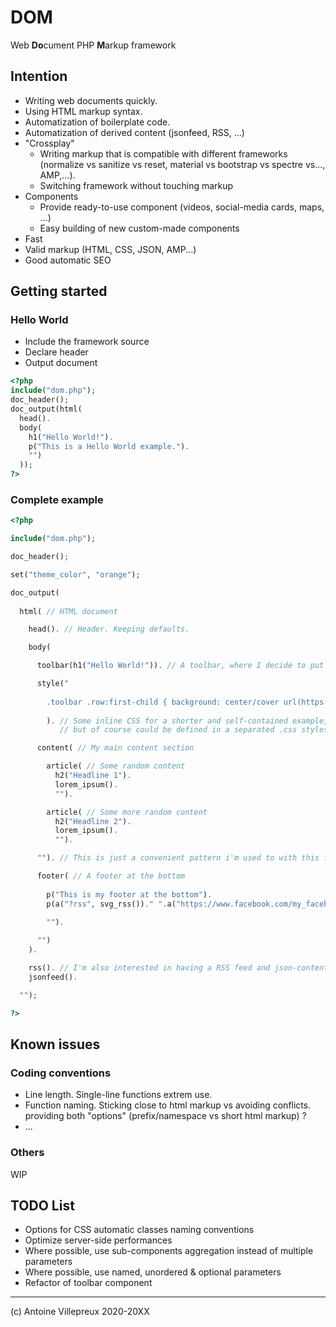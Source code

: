 # DOM

Web **Do**cument PHP **M**arkup framework

## Intention

  * Writing web documents quickly.
  * Using HTML markup syntax.
  * Automatization of boilerplate code.
  * Automatization of derived content (jsonfeed, RSS, ...)
  * "Crossplay"
    * Writing markup that is compatible with different frameworks (normalize vs sanitize vs reset, material vs bootstrap vs spectre vs..., AMP,...).
    * Switching framework without touching markup
  * Components
    * Provide ready-to-use component (videos, social-media cards, maps, ...)
    * Easy building of new custom-made components
  * Fast
  * Valid markup (HTML, CSS, JSON, AMP...)
  * Good automatic SEO

## Getting started

### Hello World

  * Include the framework source
  * Declare header
  * Output document

```php
<?php
include("dom.php");
doc_header();
doc_output(html(
  head().
  body(
    h1("Hello World!").
    p("This is a Hello World example.").
    "")
  ));
?>
```

### Complete example

```php
<?php

include("dom.php"); 

doc_header();

set("theme_color", "orange");

doc_output(
  
  html( // HTML document

    head(). // Header. Keeping defaults.

    body(

      toolbar(h1("Hello World!")). // A toolbar, where I decide to put my level-1 headline

      style(" 
        
        .toolbar .row:first-child { background: center/cover url(https://images.unsplash.com/photo-1445586831130-7f00f5eac0f2); }"
        
        ). // Some inline CSS for a shorter and self-contained example, 
           // but of course could be defined in a separated .css stylesheet

      content( // My main content section

        article( // Some random content
          h2("Headline 1").
          lorem_ipsum().
          "").

        article( // Some more random content
          h2("Headline 2").
          lorem_ipsum().
          "").

      ""). // This is just a convenient pattern i'm used to with this framework

      footer( // A footer at the bottom
        
        p("This is my footer at the bottom").
        p(a("?rss", svg_rss())." ".a("https://www.facebook.com/my_facebook", svg_facebook())).
        
        "").

      "")
    ).

    rss(). // I'm also interested in having a RSS feed and json-content from my content
    jsonfeed().

  "");

?>
```

## Known issues

### Coding conventions

  * Line length. Single-line functions extrem use.
  * Function naming. Sticking close to html markup vs avoiding conflicts. providing both "options" (prefix/namespace vs short html markup) ?
  * ...

### Others

WIP

## TODO List

  * Options for CSS automatic classes naming conventions
  * Optimize server-side performances
  * Where possible, use sub-components aggregation instead of multiple parameters
  * Where possible, use named, unordered & optional parameters
  * Refactor of toolbar component

----

(c) Antoine Villepreux 2020-20XX
